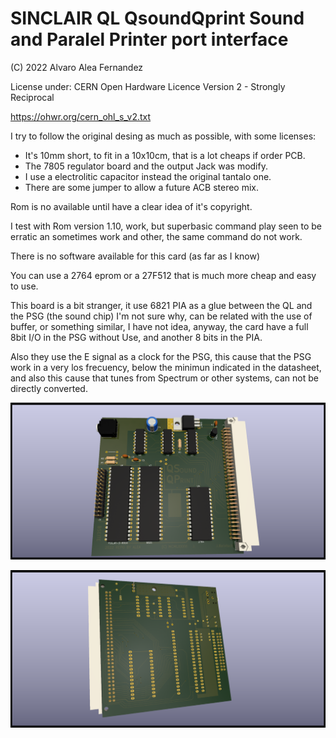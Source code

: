 # SINCLAIR QL QsoundQprint Sound and Paralel Printer port interface

(C) 2022 Alvaro Alea Fernandez

License under: CERN Open Hardware Licence Version 2 - Strongly Reciprocal

https://ohwr.org/cern_ohl_s_v2.txt

I try to follow the original desing as much as possible, with some licenses:

- It's 10mm short, to fit in a 10x10cm, that is a lot cheaps if order PCB.
- The 7805 regulator board and the output Jack was modify.
- I use a electrolitic capacitor instead the original tantalo one.
- There are some jumper to allow a future ACB stereo mix.

Rom is no available until have a clear idea of it's copyright.

I test with Rom version 1.10, work, but superbasic command play seen to be erratic an
sometimes work and other, the same command do not work.

There is no software available for this card (as far as I know)

You can use a 2764 eprom or a 27F512 that is much more cheap and easy to use.

This board is a bit stranger, it use 6821 PIA as a glue between the QL and the PSG (the sound chip)
I'm not sure why, can be related with the use of buffer, or something similar, I have not idea, anyway, the card have a full 8bit I/O in the PSG without Use, and another 8 bits in the PIA.

Also they use the E signal as a clock for the PSG, this cause that the PSG work in a very los frecuency, below the minimun indicated in the datasheet, and also this cause that tunes from Spectrum or other systems, can not be directly converted.

![My image](QL_Qsound_1.png) 

![My image](QL_Qsound_2.png) 


